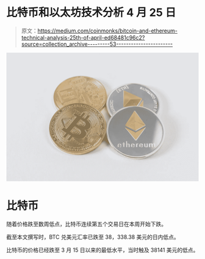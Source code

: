 # 比特币和以太坊技术分析 4 月 25 日

> 原文：<https://medium.com/coinmonks/bitcoin-and-ethereum-technical-analysis-25th-of-april-ed68481c96c2?source=collection_archive---------53----------------------->

![](img/83554523d37df68abdd8761896923c62.png)

# 比特币

随着价格跌至数周低点，比特币连续第五个交易日在本周开始下跌。

截至本文撰写时，BTC 兑美元汇率已跌至 38，338.38 美元的日内低点。

比特币的价格已经跌至 3 月 15 日以来的最低水平，当时触及 38141 美元的低点。